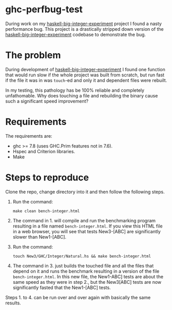 # ghc-perfbug-test

During work on my [haskell-big-integer-experiment][bigint] project I found a
nasty performance bug. This project is a drastically stripped down version of
the [haskell-big-integer-experiment][bigint] codebase to demonstrate the bug.


# The problem

During development of [haskell-big-integer-experiment][bigint] I found one
function that would run slow if the whole project was built from scratch, but
run fast if the file it was in was `touch`-ed and only it and dependent files
were rebuilt.

In my testing, this pathology has be 100% reliable and completely unfathomable.
Why does touching a file and rebuilding the binary cause such a significant
speed improvement?


# Requirements

The requirements are:

* ghc >= 7.8 (uses GHC.Prim features not in 7.6).
* Hspec and Criterion libraries.
* Make


# Steps to reproduce

Clone the repo, change directory into it and then follow the following steps.

1. Run the command:

	`make clean bench-integer.html`

2. The command in 1. will compile and run the benchmarking program resulting in
a file named `bench-integer.html`. If you view this HTML file in a web browser,
you will see that tests New3-[ABC] are significantly slower than New1-[ABC].

3. Run the command:

	`touch New3/GHC/Integer/Natural.hs && make bench-integer.html`

4. The command in 3. just builds the touched file and all the files that depend
on it and runs the benchmark resulting in a version of the file
`bench-integer.html`. In this new file, the New1-ABC] tests are about the same
speed as they were in step 2., but the New3[ABC] tests are now significantly
fasted that the New1-[ABC] tests.

Steps 1. to 4. can be run over and over again with basically the same results.



[bigint]: https://github.com/erikd/haskell-big-integer-experiment
